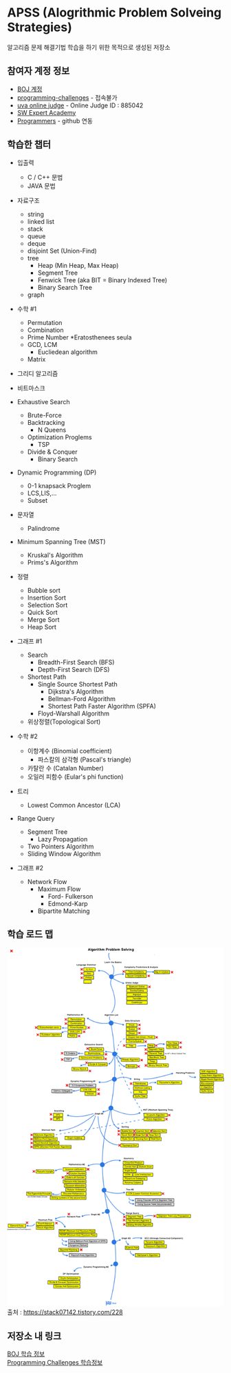 # APSS (Alogrithmic Problem Solveing Strategies)  
알고리즘 문제 해결기법 학습을 하기 위한 목적으로 생성된 저장소
  
## 참여자 계정 정보
* [BOJ 계정](https://www.acmicpc.net/user/lkoiescg2031)  
* [programming-challenges](http://www.programming-challenges.com/) - 접속불가  
* [uva online judge](https://onlinejudge.org) - Online Judge ID : 885042  
* [SW Expert Academy](https://swexpertacademy.com/main/main.do) 
* [Programmers](https://programmers.co.kr/learn/challenges) - github 연동

## 학습한 챕터  
* 입출력
	* C / C++ 문법
	* JAVA 문법
  
* 자료구조 
	* string
	* linked list
	* stack
	* queue
	* deque
	* disjoint Set (Union-Find)
	* tree
		* Heap (Min Heap, Max Heap)
		* Segment Tree
		* Fenwick Tree (aka BIT = Binary Indexed Tree)
		* Binary Search Tree
	* graph
* 수학 #1
	* Permutation
	* Combination
	* Prime Number
		*Eratosthenees seula
	* GCD, LCM
		* Eucliedean algorithm
	* Matrix
  
* 그리디 알고리즘
* 비트마스크
* Exhaustive Search
	* Brute-Force
	* Backtracking
		* N Queens
	* Optimization Proglems
		* TSP
	* Divide & Conquer
		* Binary Search
  
* Dynamic Programming (DP)
	* 0-1 knapsack Proglem
	* LCS,LIS,...
	* Subset
* 문자열
	* Palindrome
  
* Minimum Spanning Tree (MST)
	* Kruskal's Algorithm
	* Prims's Algorithm
* 정렬
	* Bubble sort
	* Insertion Sort
	* Selection Sort
	* Quick Sort
	* Merge Sort
	* Heap Sort
* 그래프 #1
	* Search
		* Breadth-First Search (BFS)
		* Depth-First Search (DFS)
	* Shortest Path
		* Single Source Shortest Path
			* Dijkstra's Algorithm
			* Bellman-Ford Algorithm
			* Shortest Path Faster Algorithm (SPFA)
		* Floyd-Warshall Algorithm
	* 위상정렬(Topological Sort)
  
* 수학 #2
	* 이항계수 (Binomial coefficient)
		* 파스칼의 삼각형 (Pascal's triangle)
	* 카탈란 수 (Catalan Number)
	* 오일러 피함수 (Eular's phi function)
  
* 트리
	* Lowest Common Ancestor (LCA)
* Range Query
	* Segment Tree
		* Lazy Propagation
	* Two Pointers Algorithm
	* Sliding Window Algorithm
  
* 그래프 #2
	* Network Flow
		* Maximum Flow
			* Ford- Fulkerson
			* Edmond-Karp
		* Bipartite Matching
  
## 학습 로드 맵
![PS ROADMAP](https://github.com/lkoiescg2031/APSS/blob/master/Roadmap.png)
출처 : <https://stack07142.tistory.com/228>
  
## 저장소 내 링크
[BOJ 학습 정보](https://github.com/lkoiescg2031/APSS/blob/master/Baekjoon%20Online%20Judge/README.md)  
[Programming Challenges 학습정보](https://github.com/lkoiescg2031/APSS/blob/master/Programming%20Challenges/README.md)  
